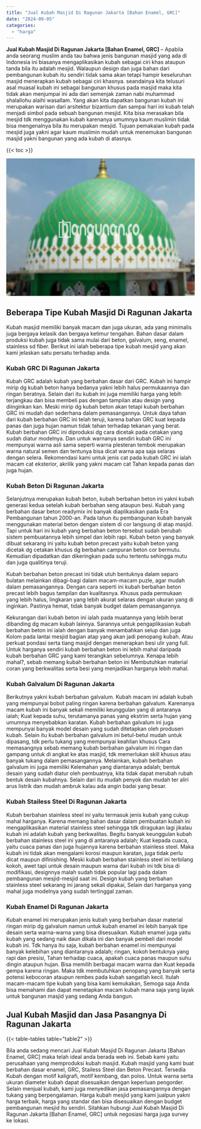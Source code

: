 ```yaml
---
title: "Jual Kubah Masjid Di Ragunan Jakarta [Bahan Enamel, GRC]"
date: "2024-09-05"
categories: 
  - "harga"
---
```


**Jual Kubah Masjid Di Ragunan Jakarta \[Bahan Enamel, GRC\]** – Apabila anda seorang muslim anda tau bahwa jenis bangunan masjid yang ada di Indonesia ini biasanya mengaplikasikan kubah sebagai ciri khas ataupun tanda bila itu adalah mesjid. Walaupun design dan juga bahan dari pembangunan kubah itu sendiri tidak sama akan tetapi hampir keseluruhan masjid menerapkan kubah sebagai ciri khasnya. seandainya kita telusuri asal muasal kubah ini sebagai bangunan khusus pada masjid maka kita tidak akan menjumpai ini ada dari semenjak zaman nabi muhammad shalallohu alaihi wasallam. Yang akan kita dapatkan bangunan kubah ini merupakan warisan dari arsitektur bizantium dan sampai hari ini kubah telah menjadi simbol pada sebuah bangunan mesjid. Kita bisa merasakan bila mesjid tdk menggunakan kubah karenanya umumnya kaum muslimin tidak bisa mengenalnya bila itu merupakan mesjid. Tujuan pemakaian kubah pada mesjid juga yakni agar kaum muslimin mudah untuk menemukan bangunan masjid yakni bangunan yang ada kubah di atasnya.

{{< toc >}}

![Jual Kubah Masjid Di Ragunan Jakarta [Bahan Enamel, GRC]](/images/jual-kubah-masjid-42.png)

## Beberapa Tipe Kubah Masjid Di Ragunan Jakarta

Kubah masjid memiliki banyak macam dan juga ukuran, ada yang minimalis juga bergaya kelasik dan bergaya ketimur tengahan. Bahan dasar dalam produksi kubah juga tidak sama mulai dari beton, galvalum, seng, enamel, stainless sd fiber. Berikut ini ialah beberapa tipe kubah mesjid yang akan kami jelaskan satu persatu terhadap anda.

### Kubah GRC Di Ragunan Jakarta

Kubah GRC adalah kubah yang berbahan dasar dari GRC. Kubah ini hampir mirip dg kubah beton hanya bedanya yakni lebih halus permukaannya dan ringan beratnya. Selain dari itu kubah ini juga memiliki harga yang lebih terjangkau dan bisa membeli pas dengan tampilan atau design yang diinginkan kan. Meski mirip dg kubah beton akan tetapi kubah berbahan GRC ini mudah dan sederhana dalam pemasangannya. Untuk daya tahan dari kubah berbahan GRC ini telah teruji, karena bahan GRC kuat kepada panas dan juga hujan namun tidak tahan terhadap tekanan yang berat. Kubah berbahan GRC ini diproduksi dg cara dicetak pada cetakan yang sudah diatur modelnya. Dan untuk warnanya sendiri kubah GRC ini mempunyai warna asli sama seperti warna plesteran tembok merupakan warna natural semen dan tentunya bisa dicat warna apa saja selaras dengan selera. Rekomendasi kami untuk jenis cat pada kubah GRC ini ialah macam cat eksterior, akrilik yang yakni macam cat Tahan kepada panas dan juga hujan.

### Kubah Beton Di Ragunan Jakarta

Selanjutnya merupakan kubah beton, kubah berbahan beton ini yakni kubah generasi kedua setelah kubah berbahan seng ataupun besi. Kubah yang berbahan dasar beton readymix ini banyak diaplikasikan pada Era Pembangunan tahun 2000-an. Pada tahun itu pembangunan kubah banyak menggunakan material beton dengan sistem di cor langsung di atap masjid. Tapi untuk hari ini kubah yang berbahan beton tersebut sudah berubah sistem pembuatannya lebih simpel dan lebih rapi. Kubah beton yang banyak dibuat sekarang ini yaitu kubah beton precast yaitu kubah beton yang dicetak dg cetakan khusus dg berbahan campuran beton cor bermutu. Kemudian dipadatkan dan dikeringkan pada suhu tertentu sehingga mutu dan juga qualitinya teruji.

Kubah berbahan beton precast ini tidak utuh bentuknya dalam separo bulatan melainkan dibagi-bagi dalam macam-macam puzle, agar mudah dalam pemasangannya. Dengan cara seperti ini kubah berbahan beton precast lebih bagus tampilan dan kualitasnya. Khusus pada permukaan yang lebih halus, lingkaran yang lebih akurat selaras dengan ukuran yang di inginkan. Pastinya hemat, tidak banyak budget dalam pemasangannya.

Kekurangan dari kubah beton ini ialah pada muatannya yang lebih berat dibanding dg macam kubah lainnya. Sarannya untuk pengaplikasian kubah berbahan beton ini ialah dengan banyak menambahkan selup dan juga Kolom pada lantai mesjid bagian atap yang akan jadi penopang kubah. Atau perkuat pondasi serta tiang masjid dengan menerapkan besi ulir yang full. Untuk harganya sendiri kubah berbahan beton ini lebih mahal daripada kubah berbahan GRC yang kami terangkan sebelumnya. Kenapa lebih mahal?, sebab memang kubah berbahan beton ini Membutuhkan material coran yang berkwalitas serta besi yang menjadikan harganya lebih mahal.

### Kubah Galvalum Di Ragunan Jakarta

Berikutnya yakni kubah berbahan galvalum. Kubah macam ini adalah kubah yang mempunyai bobot paling ringan karena berbahan galvalum. Karenanya macam kubah ini banyak sekali memiliki keunggulan yang di antaranya ialah; Kuat kepada suhu, terutamanya panas yang ekstrim serta hujan yang umumnya menyebabkan karatan. Kubah berbahan galvalum ini juga mempunyai banyak model desain yang sudah ditetapkan oleh produsen kubah. Selain itu kubah berbahan galvalum ini betul-betul mudah untuk dipasang, tdk perlu tukang yang mempunyai keahlian khusus Cara memasangnya sebab memang kubah berbahan galvalum ini ringan dan gampang untuk di angkat ke atas masjid, tdk memerlukan skill khusus atau banyak tukang dalam pemasangannya. Melainkan, kubah berbahan galvalum ini juga memiliki Kelemahan yang diantaranya adalah; bentuk desain yang sudah diatur oleh pembuatnya, kita tidak dapat merubah rubah bentuk desain kubahnya. Selain dari itu mudah penyok dan mudah ter aliri arus listrik dan mudah ambruk kalau ada angin badai yang besar.

### Kubah Stailess Steel Di Ragunan Jakarta

Kubah berbahan stainless steel ini yaitu termasuk jenis kubah yang cukup mahal harganya. Karena memang bahan dasar dalam pembuatan kubah ini mengaplikasikan material stainless steel sehingga tdk diragukan lagi jikalau kubah ini adalah kubah yang berkwalitas. Begitu banyak keunggulan kubah berbahan stainless steel ini yang di antaranya adalah; Kuat kepada cuaca, yaitu cuaca panas dan juga hujannya karena berbahan stainless steel. Maka kubah ini tidak akan mengalami korosi maupun karatan, juga tidak perlu dicat maupun difinishing. Meski kubah berbahan stainless steel ini terbilang kokoh, awet tapi untuk desain maupun warna dari kubah ini tdk bisa di modifikasi, designnya malah sudah tidak popular lagi pada dalam pembangunan mesjid-mesjid saat ini. Design kubah yang berbahan stainless steel sekarang ini jarang sekali dipakai, Selain dari harganya yang mahal juga modelnya yang sudah tertinggal zaman.

### Kubah Enamel Di Ragunan Jakarta

Kubah enamel ini merupakan jenis kubah yang berbahan dasar material ringan mirip dg galvalum namun untuk kubah enamel ini lebih banyak tipe desain serta warna-warna yang bisa disesuaikan. Kubah enamel juga yaitu kubah yang sedang naik daun dikala ini dan banyak pembeli dari model kubah ini. Tdk hanya itu saja, kubah berbahan enamel ini mempunyai banyak kelebihan yang diantaranya adalah; ringan, kokoh bentuknya yang rapi dan presisi, Tahan terhadap cuaca, apakah cuaca panas maupun suhu dingin ataupun hujan. Bisa memilih berbagai macam warna dan Kuat kepada gempa karena ringan. Maka tdk membutuhkan penopang yang banyak serta potensi kebocoran ataupun rembes pada kubah sangatlah kecil. Itulah macam-macam tipe kubah yang bisa kami kemukakan, Semoga saja Anda bisa memahami dan dapat menetapkan macam kubah mana saja yang layak untuk bangunan masjid yang sedang Anda bangun.

## Jual Kubah Masjid dan Jasa Pasangnya Di Ragunan Jakarta

{{< table-tables table="table2" >}}

Bila anda sedang mencari Jual Kubah Masjid Di Ragunan Jakarta \[Bahan Enamel, GRC\] maka telah ideal anda berada web ini. Sebab kami yaitu perusahaan yang memproduksi kubah masjid. Kubah masjid yang kami buat berbahan dasar enamel, GRC, Stailess Steel dan Beton Precast. Tersedia Kubah dengan motif kaligrafi, motif kembang, dan polos. Untuk warna serta ukuran diameter kubah dapat disesuaikan dengan keperluan pengorder. Selain menjual kubah, kami juga menyedikan jasa pemasangannya dengan tukang yang berpengalaman. Harga kubah mesjid yang kami jualpun yakni harga terbaik, harga yang standar dan bisa disesuaikan dengan budget pembangunan mesjid itu sendiri. Silahkan hubungi Jual Kubah Masjid Di Ragunan Jakarta \[Bahan Enamel, GRC\] untuk negosiasi harga juga survey ke lokasi.
